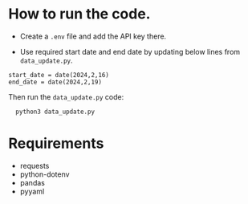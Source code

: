# How to run the code.

- Create a `.env` file and add the API key there.

- Use required start date and end date by updating below lines from `data_update.py`.

```
start_date = date(2024,2,16) 
end_date = date(2024,2,19)
```

Then run the `data_update.py` code:

  ```
    python3 data_update.py
  ```

# Requirements

- requests
- python-dotenv
- pandas
- pyyaml
